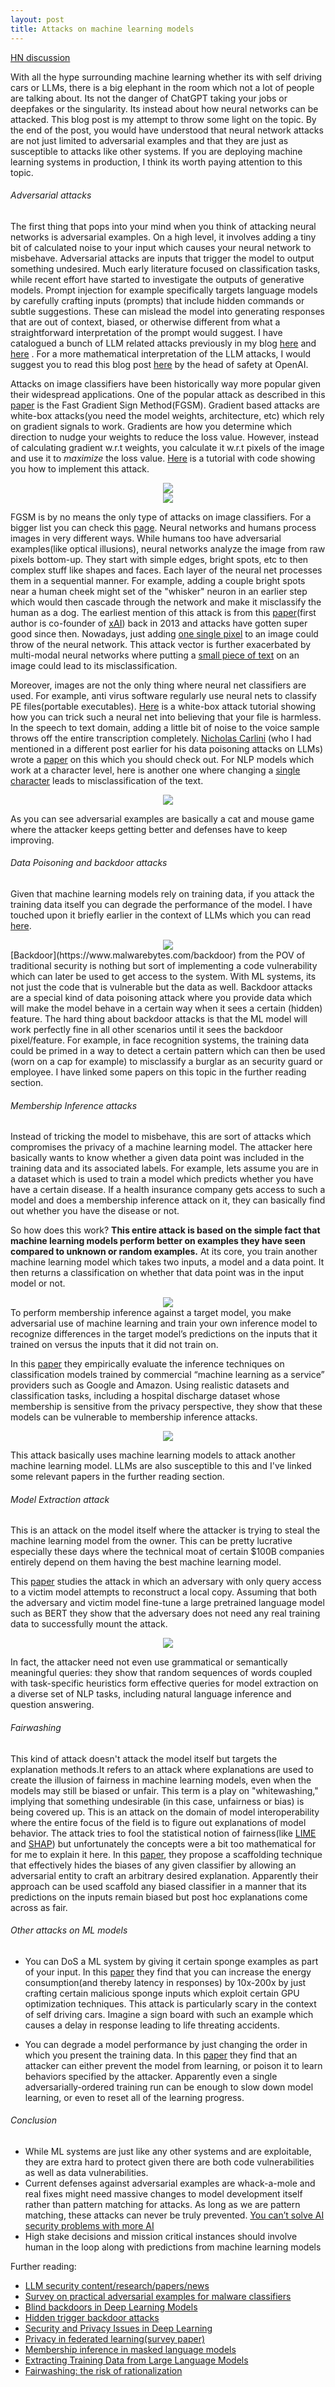 ```yaml
---
layout: post
title: Attacks on machine learning models
---
```


[HN discussion](https://news.ycombinator.com/item?id=38904963)

With all the hype surrounding machine learning whether its with self driving cars or LLMs, there is a big elephant in the room which not a lot of people are talking about. Its not the danger of ChatGPT taking your jobs or deepfakes or the singularity. Its instead about how neural networks can be attacked. This blog post is my attempt to throw some light on the topic. By the end of the post, you would have understood that neural network attacks are not just limited to adversarial examples and that they are just as susceptible to attacks like other systems. If you are deploying machine learning systems in production, I think its worth paying attention to this topic. 

###### Adversarial attacks

The first thing that pops into your mind when you think of attacking neural networks is adversarial examples. On a high level, it involves adding a tiny bit of calculated noise to your input which causes your neural network to misbehave. Adversarial attacks are inputs that trigger the model to output something undesired. Much early literature focused on classification tasks, while recent effort have started to investigate the outputs of generative models. Prompt injection for example specifically targets language models by carefully crafting inputs (prompts) that include hidden commands or subtle suggestions. These can mislead the model into generating responses that are out of context, biased, or otherwise different from what a straightforward interpretation of the prompt would suggest. I have catalogued a bunch of LLM related attacks previously in my blog [here](https://rnikhil.com/2023/12/18/ai-llm-security-part1.html) and [here](https://rnikhil.com/2023/12/22/ai-llm-security-part2.html) . For a more mathematical interpretation of the LLM attacks, I would suggest you to read this blog post [here](https://lilianweng.github.io/posts/2023-10-25-adv-attack-llm) by the head of safety at OpenAI. 

Attacks on image classifiers have been historically way more popular given their widespread applications. One of the popular attack as described in this [paper](https://arxiv.org/pdf/1412.6572.pdf) is the Fast Gradient Sign Method(FGSM). Gradient based attacks are white-box attacks(you need the model weights, architecture, etc) which rely on gradient signals to work. Gradients are how you determine which direction to nudge your weights to reduce the loss value. However, instead of calculating gradient w.r.t weights, you calculate it w.r.t pixels of the image and use it to *maximize* the loss value. [Here](https://neptune.ai/blog/adversarial-attacks-on-neural-networks-exploring-the-fast-gradient-sign-method) is a tutorial with code showing you how to implement this attack. 

<div align = "center">
<img  src="/assets/files/pandagibbon.png">
</div>
<div align = "center">
<img  src="/assets/files/bananapatch.png">
</div>

FGSM is by no means the only type of attacks on image classifiers. For a bigger list you can check this [page](https://viso.ai/deep-learning/adversarial-machine-learning/). Neural networks and humans process images in very different ways. While humans too have adversarial examples(like optical illusions), neural networks analyze the image from raw pixels bottom-up. They start with simple edges, bright spots, etc  to then complex stuff like shapes and faces. Each layer of the neural net processes them in a sequential manner. For example, adding a couple bright spots near a human cheek might set of the "whisker" neuron in an earlier step which would then cascade through the network and make it misclassify the human as a dog. The earliest mention of this attack is from this [paper](https://arxiv.org/pdf/1312.6199.pdf)(first author is co-founder of [xAI](https://x.ai/)) back in 2013 and attacks have gotten super good since then. Nowadays, just adding [one single pixel](https://arxiv.org/pdf/1710.08864.pdf) to an image could throw of the neural network. This attack vector is further exacerbated by multi-modal neural networks where putting a [small piece of text](https://arxiv.org/pdf/2103.10480.pdf) on an image could lead to its misclassification. 

Moreover, images are not the only thing where neural net classifiers are used.  For example, anti virus software regularly use neural nets to classify PE files(portable executables). [Here](https://securelist.com/how-to-confuse-antimalware-neural-networks-adversarial-attacks-and-protection/102949/) is a white-box attack tutorial showing how you can trick such a neural net into believing that your file is harmless. In the speech to text domain, adding a little bit of noise to the voice sample throws off the entire transcription completely. [Nicholas Carlini](https://nicholas.carlini.com/) (who I had mentioned in a different post earlier for his data poisoning attacks on LLMs) wrote a [paper](https://arxiv.org/pdf/1801.01944.pdf) on this which you should check out. For NLP models which work at a character level, here is another one where changing a [single character](https://aclanthology.org/P18-2006.pdf) leads to misclassification of the text. 
<div align = "center">
<img  src="/assets/files/voicefool.png">
</div>

As you can see adversarial examples are basically a cat and mouse game where the attacker keeps getting better and defenses have to keep improving. 


###### Data Poisoning and backdoor attacks

Given that machine learning models rely on training data, if you attack the training data itself you can degrade the performance of the model. I have touched upon it briefly earlier in the context of LLMs which you can read [here](https://rnikhil.com/2023/12/22/ai-llm-security-part2.html). 

<div align = "center">
<img  src="/assets/files/backdoor.png">
</div>
[Backdoor](https://www.malwarebytes.com/backdoor) from the POV of traditional security is nothing but sort of implementing a code vulnerability which can later be used to get access to the system. With ML systems, its not just the code that is vulnerable but the data as well. Backdoor attacks are a special kind of data poisoning attack where you provide data which will make the model behave in a certain way when it sees a certain (hidden) feature. The hard thing about backdoor attacks is that the ML model will work perfectly fine in all other scenarios until it sees the backdoor pixel/feature. For example, in face recognition systems, the training data could be primed in a way to detect a certain pattern which can then be used (worn on a cap for example) to misclassify a burglar as an security guard or employee.  I have linked some papers on this topic in the further reading section. 

###### Membership Inference attacks

Instead of tricking the model to misbehave, this are sort of attacks which compromises the privacy of a machine learning model. The attacker here basically wants to know whether a given data point was included in the training data and its associated labels. For example, lets assume you are in a dataset which is used to train a model which predicts whether you have have a certain disease. If a health insurance company gets access to such a model and does a membership inference attack on it, they can basically find out whether you have the disease or not. 

So how does this work? **This entire attack is based on the simple fact that machine learning models perform better on examples they have seen compared to unknown or random examples.** At its core, you train another machine learning model which takes two inputs, a model and a data point. It then returns a classification on whether that data point was in the input model or not. 
<div align = "center">
<img  src="/assets/files/shadowmodel.png">
</div>
To perform membership inference against a target model, you make adversarial use of machine learning and train your own inference model to recognize differences in the target model’s predictions on the inputs that it trained on versus the inputs that it did not train on. 

In this [paper](https://www.researchgate.net/publication/317002535_Membership_Inference_Attacks_Against_Machine_Learning_Models) they empirically evaluate the inference techniques on classification models trained by commercial “machine learning as a service” providers such as Google and Amazon. Using realistic datasets and classification tasks, including a hospital discharge dataset whose membership is sensitive from the privacy perspective, they show that these models can be vulnerable to membership inference attacks.

<div align = "center">
<img  src="/assets/files/attackmodel.png">
</div>

This attack basically uses machine learning models to attack another machine learning model. LLMs are also susceptible to this and I've linked some relevant papers in the further reading section. 

###### Model Extraction attack

This is an attack on the model itself where the attacker is trying to steal the machine learning model from the owner. This can be pretty lucrative especially these days where the technical moat of certain $100B companies entirely depend on them having the best machine learning model. 

This [paper](https://arxiv.org/pdf/1910.12366.pdf) studies the attack in which an adversary with only query access to a victim model attempts to reconstruct a local copy. Assuming that both the adversary and victim model fine-tune a large pretrained language model such as BERT they show that the adversary does not need any real training data to successfully mount the attack. 


<div align = "center">
<img  src="/assets/files/modelextract.png">
</div>

In fact, the attacker need not even use grammatical or semantically meaningful queries: they show that random sequences of words coupled with task-specific heuristics form effective queries for model extraction on a diverse set of NLP tasks, including natural language inference and question answering. 


###### Fairwashing

This kind of attack doesn't attack the model itself but targets the explanation methods.It refers to an attack where explanations are used to create the illusion of fairness in machine learning models, even when the models may still be biased or unfair. This term is a play on "whitewashing," implying that something undesirable (in this case, unfairness or bias) is being covered up. This is an attack on the domain of model interoperability where the entire focus of the field is to figure out explanations of model behavior. The attack tries to fool the statistical notion of fairness(like [LIME](https://arxiv.org/pdf/1602.04938.pdf) and [SHAP](https://papers.nips.cc/paper_files/paper/2017/file/8a20a8621978632d76c43dfd28b67767-Paper.pdf)) but unfortunately the concepts were a bit too mathematical for for me to explain it here. In this [paper](https://arxiv.org/pdf/1911.02508.pdf), they propose a scaffolding technique that effectively hides the biases of any given classifier by allowing an adversarial entity to craft an arbitrary desired explanation. Apparently their approach can be used scaffold any biased classifier in a manner that its predictions on the inputs remain biased but post hoc explanations come across as fair. 

###### Other attacks on ML models

- You can DoS a ML system by giving it certain sponge examples as part of your input. In this [paper](https://arxiv.org/abs/2006.03463) they find that you can increase the energy consumption(and thereby latency in responses) by 10x-200x by just crafting certain malicious sponge inputs which exploit certain GPU optimization techniques. This attack is particularly scary in the context of self driving cars. Imagine a sign board with such an example which causes a delay in response leading to life threating accidents. 

- You can degrade a model performance by just changing the order in which you present the training data. In this [paper](https://arxiv.org/abs/2104.09667) they find that an attacker can either prevent the model from learning, or poison it to learn behaviors specified by the attacker. Apparently even a single adversarially-ordered training run can be enough to slow down model learning, or even to reset all of the learning progress.

###### Conclusion

- While ML systems are just like any other systems and are exploitable, they are extra hard to protect given there are both code vulnerabilities as well as data vulnerabilities. 
- Current defenses against adversarial examples are whack-a-mole and real fixes might need massive changes to model development itself rather than pattern matching for attacks. As long as we are pattern matching, these attacks can never be truly prevented. [You can’t solve AI security problems with more AI](https://simonwillison.net/2022/Sep/17/prompt-injection-more-ai/)
- High stake decisions and mission critical instances should involve human in the loop along with predictions from machine learning models



Further reading: 

- [LLM security content/research/papers/news](https://llmsecurity.net/)
- [Survey on practical adversarial examples for malware classifiers](https://arxiv.org/pdf/2011.05973.pdf)
- [Blind backdoors in Deep Learning Models](https://arxiv.org/pdf/2005.03823.pdf)
- [Hidden trigger backdoor attacks](https://arxiv.org/pdf/1910.00033.pdf)
- [Security and Privacy Issues in Deep Learning](https://arxiv.org/pdf/1807.11655.pdf)
- [Privacy in federated learning(survey paper)](https://arxiv.org/pdf/2011.05411.pdf)
- [Membership inference in masked language models](https://arxiv.org/pdf/2203.03929.pdf)
- [Extracting Training Data from Large Language Models](https://arxiv.org/pdf/2012.07805.pdf)
- [Fairwashing: the risk of rationalization](https://arxiv.org/pdf/1901.09749.pdf)
